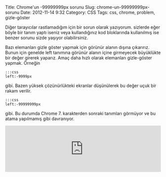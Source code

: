 Title: Chrome'un -99999999px sorunu
Slug: chrome-un-99999999px-sorunu
Date: 2012-11-14 9:32
Category: CSS
Tags: css, chrome, problem, gizle-göster

Diğer tarayıcılar rastlamadığım için bir sorun olarak yazıyorum. sizlerde eğer böyle bir tanım yaptı iseniz veya kullandığınız kod bloklarında kullanılmış ise benzer sorunu sizde yaşıyor olabilirsiniz.

Bazı elemanları gizle göster yapmak için görünür alanın dışına çıkarırız. Bunun için genelde left tanımına görünür alanın içine girmeyecek büyüklükte bir değer girerek yaparız. Amaç daha hızlı olarak elemanları gizle-göster yapmak. Örneğin

	:::css
	left:-9999px
	
gibi. Bazen yüksek çözünürlükteki ekranlar düşünülerek bu değer uçuk bir rakam verilir. 

	:::css
	left:-99999999px
	
gibi. Bu durumda Chrome 7. karakterden sonraki tanımları görmüyor ve bu atama yapılmamış gibi davranıyor. 


<iframe scrolling="no" height="150" frameborder="0" style="width: 100%;border: none; overflow: hidden;" allowtransparency="true" data-height="150" src="http://codepen.io/fatihhayri/embed/mcICs?type=css&amp;height=150" id="cp_embed_hgplm"></iframe>
